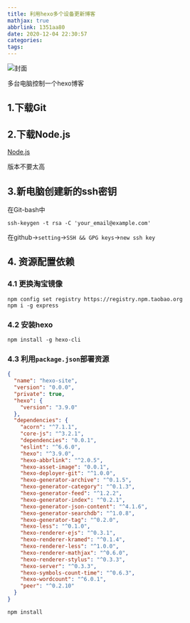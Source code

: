 ```yaml
---
title: 利用hexo多个设备更新博客
mathjax: true
abbrlink: 1351aa80
date: 2020-12-04 22:30:57
categories:
tags:
---
```


<meta name = "referrer" content = "no-referrer" />

![封面](https://wx3.sinaimg.cn/mw690/0083TyOJly1glc75xmvwqj31cc0u0x53.jpg)

<!--less-->

多台电脑控制一个hexo博客

## 1.下载Git

## 2.下载Node.js

[Node.js](https://nodejs.org/en/)

版本不要太高

## 3.新电脑创建新的ssh密钥

在Git-bash中

`ssh-keygen -t rsa -C 'your_email@example.com'`

在github->`setting`->`SSH && GPG keys`->`new ssh key`

## 4. 资源配置依赖

### 4.1 更换淘宝镜像

```
npm config set registry https://registry.npm.taobao.org
npm i -g express
```

### 4.2 安装hexo

`npm install -g hexo-cli`

### 4.3 利用`package.json`部署资源

```json
{
  "name": "hexo-site",
  "version": "0.0.0",
  "private": true,
  "hexo": {
    "version": "3.9.0"
  },
  "dependencies": {
    "acorn": "^7.1.1",
    "core-js": "^3.2.1",
    "dependencies": "0.0.1",
    "eslint": "^6.6.0",
    "hexo": "^3.9.0",
    "hexo-abbrlink": "^2.0.5",
    "hexo-asset-image": "0.0.1",
    "hexo-deployer-git": "^1.0.0",
    "hexo-generator-archive": "^0.1.5",
    "hexo-generator-category": "^0.1.3",
    "hexo-generator-feed": "^1.2.2",
    "hexo-generator-index": "^0.2.1",
    "hexo-generator-json-content": "^4.1.6",
    "hexo-generator-searchdb": "^1.0.8",
    "hexo-generator-tag": "^0.2.0",
    "hexo-less": "^0.1.0",
    "hexo-renderer-ejs": "^0.3.1",
    "hexo-renderer-kramed": "^0.1.4",
    "hexo-renderer-less": "^1.0.0",
    "hexo-renderer-mathjax": "^0.6.0",
    "hexo-renderer-stylus": "^0.3.3",
    "hexo-server": "^0.3.3",
    "hexo-symbols-count-time": "^0.6.3",
    "hexo-wordcount": "^6.0.1",
    "peer": "^0.2.10"
  }
}
```

```
npm install
```

